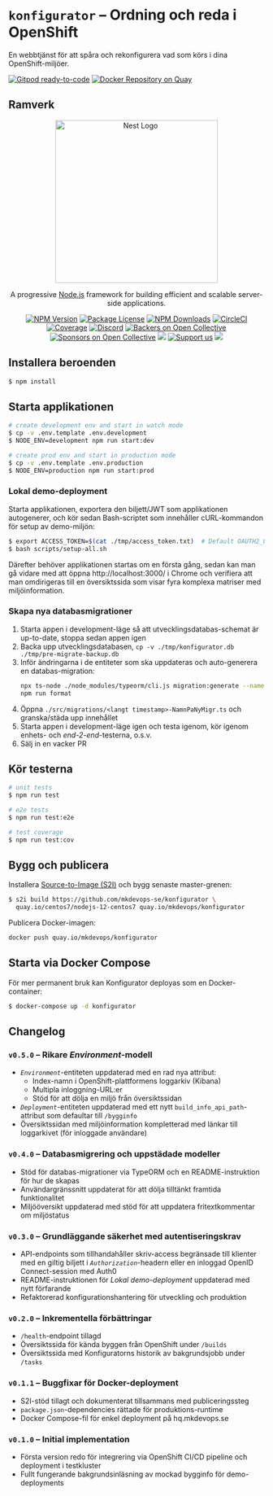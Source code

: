 # `konfigurator` – Ordning och reda i OpenShift

En webbtjänst för att spåra och rekonfigurera vad som körs i dina OpenShift-miljöer.

[![Gitpod ready-to-code](https://img.shields.io/badge/Gitpod-ready--to--code-blue?logo=gitpod)](https://gitpod.io/#https://github.com/mkdevops-se/konfigurator) [![Docker Repository on Quay](https://quay.io/repository/mkdevops/konfigurator/status "Docker Repository on Quay")](https://quay.io/repository/mkdevops/konfigurator)

## Ramverk


<p align="center">
  <a href="http://nestjs.com/" target="blank"><img src="https://nestjs.com/img/logo_text.svg" width="320" alt="Nest Logo" /></a>
</p>

[circleci-image]: https://img.shields.io/circleci/build/github/nestjs/nest/master?token=abc123def456
[circleci-url]: https://circleci.com/gh/nestjs/nest

  <p align="center">A progressive <a href="http://nodejs.org" target="_blank">Node.js</a> framework for building efficient and scalable server-side applications.</p>
    <p align="center">
<a href="https://www.npmjs.com/~nestjscore" target="_blank"><img src="https://img.shields.io/npm/v/@nestjs/core.svg" alt="NPM Version" /></a>
<a href="https://www.npmjs.com/~nestjscore" target="_blank"><img src="https://img.shields.io/npm/l/@nestjs/core.svg" alt="Package License" /></a>
<a href="https://www.npmjs.com/~nestjscore" target="_blank"><img src="https://img.shields.io/npm/dm/@nestjs/common.svg" alt="NPM Downloads" /></a>
<a href="https://circleci.com/gh/nestjs/nest" target="_blank"><img src="https://img.shields.io/circleci/build/github/nestjs/nest/master" alt="CircleCI" /></a>
<a href="https://coveralls.io/github/nestjs/nest?branch=master" target="_blank"><img src="https://coveralls.io/repos/github/nestjs/nest/badge.svg?branch=master#9" alt="Coverage" /></a>
<a href="https://discord.gg/G7Qnnhy" target="_blank"><img src="https://img.shields.io/badge/discord-online-brightgreen.svg" alt="Discord"/></a>
<a href="https://opencollective.com/nest#backer" target="_blank"><img src="https://opencollective.com/nest/backers/badge.svg" alt="Backers on Open Collective" /></a>
<a href="https://opencollective.com/nest#sponsor" target="_blank"><img src="https://opencollective.com/nest/sponsors/badge.svg" alt="Sponsors on Open Collective" /></a>
  <a href="https://paypal.me/kamilmysliwiec" target="_blank"><img src="https://img.shields.io/badge/Donate-PayPal-ff3f59.svg"/></a>
    <a href="https://opencollective.com/nest#sponsor"  target="_blank"><img src="https://img.shields.io/badge/Support%20us-Open%20Collective-41B883.svg" alt="Support us"></a>
  <a href="https://twitter.com/nestframework" target="_blank"><img src="https://img.shields.io/twitter/follow/nestframework.svg?style=social&label=Follow"></a>
</p>
  <!--[![Backers on Open Collective](https://opencollective.com/nest/backers/badge.svg)](https://opencollective.com/nest#backer)
  [![Sponsors on Open Collective](https://opencollective.com/nest/sponsors/badge.svg)](https://opencollective.com/nest#sponsor)-->


## Installera beroenden

```bash
$ npm install
```

## Starta applikationen

```bash
# create development env and start in watch mode
$ cp -v .env.template .env.development
$ NODE_ENV=development npm run start:dev

# create prod env and start in production mode
$ cp -v .env.template .env.production
$ NODE_ENV=production npm run start:prod
```

### Lokal demo-deployment

Starta applikationen, exportera den biljett/JWT som applikationen autogenerer, och kör sedan Bash-scriptet som
innehåller cURL-kommandon för setup av demo-miljön:

```bash
$ export ACCESS_TOKEN=$(cat ./tmp/access_token.txt)  # Default OAUTH2_LOCAL_ACCESS_TOKEN path.
$ bash scripts/setup-all.sh
```

Därefter behöver applikationen startas om en första gång, sedan kan man gå vidare med att
öppna http://localhost:3000/ i Chrome och verifiera att man omdirigeras till en översiktssida som
visar fyra komplexa matriser med miljöinformation.

### Skapa nya databasmigrationer

1. Starta appen i development-läge så att utvecklingsdatabas-schemat är up-to-date, stoppa sedan appen igen
2. Backa upp utvecklingsdatabasen, `cp -v ./tmp/konfigurator.db ./tmp/pre-migrate-backup.db`
3. Inför ändringarna i de entiteter som ska uppdateras och auto-generera en databas-migration:
   ```bash
   npx ts-node ./node_modules/typeorm/cli.js migration:generate --name NamnPaNyMigr
   npm run format
   ```
5. Öppna `./src/migrations/<langt timestamp>-NamnPaNyMigr.ts` och granska/städa upp innehållet
6. Starta appen i development-läge igen och testa igenom, kör igenom enhets- och _end-2-end_-testerna, o.s.v.
7. Sälj in en vacker PR

## Kör testerna

```bash
# unit tests
$ npm run test

# e2e tests
$ npm run test:e2e

# test coverage
$ npm run test:cov
```

## Bygg och publicera

Installera [Source-to-Image (S2I)](https://github.com/openshift/source-to-image) och bygg senaste master-grenen:

```bash
$ s2i build https://github.com/mkdevops-se/konfigurator \
  quay.io/centos7/nodejs-12-centos7 quay.io/mkdevops/konfigurator
```

Publicera Docker-imagen:

```bash
docker push quay.io/mkdevops/konfigurator
```

## Starta via Docker Compose

För mer permanent bruk kan Konfigurator deployas som en Docker-container:

```bash
$ docker-compose up -d konfigurator
```

## Changelog

### `v0.5.0` – Rikare _Environment_-modell

- _`Environment`_-entiteten uppdaterad med en rad nya attribut:
  - Index-namn i OpenShift-plattformens loggarkiv (Kibana)
  - Multipla inloggning-URL:er
  - Stöd för att dölja en miljö från översiktssidan
- _`Deployment`_-entiteten uppdaterad med ett nytt `build_info_api_path`-attribut som defaultar till `/bygginfo`
- Översiktssidan med miljöinformation kompletterad med länkar till loggarkivet (för inloggade användare)

### `v0.4.0` – Databasmigrering och uppstädade modeller

- Stöd för databas-migrationer via TypeORM och en README-instruktion för hur de skapas
- Användargränssnitt uppdaterat för att dölja tilltänkt framtida funktionalitet
- Miljööversikt uppdaterad med stöd för att uppdatera fritextkommentar om miljöstatus

### `v0.3.0` – Grundläggande säkerhet med autentiseringskrav

- API-endpoints som tillhandahåller skriv-access begränsade till klienter med
  en giltig biljett i _`Authorization`_-headern eller en inloggad OpenID Connect-session med Auth0
- README-instruktionen för _Lokal demo-deployment_ uppdaterad med nytt förfarande
- Refaktorerad konfigurationshantering för utveckling och produktion

### `v0.2.0` – Inkrementella förbättringar

- `/health`-endpoint tillagd
- Översiktssida för kända byggen från OpenShift under `/builds`
- Översiktssida med Konfiguratorns historik av bakgrundsjobb under `/tasks`

### `v0.1.1` – Buggfixar för Docker-deployment

- S2I-stöd tillagt och dokumenterat tillsammans med publiceringssteg
- `package.json`-dependencies rättade för produktions-runtime
- Docker Compose-fil för enkel deployment på hq.mkdevops.se

### `v0.1.0` – Initial implementation

- Första version redo för integrering via OpenShift CI/CD pipeline och deployment i testkluster
- Fullt fungerande bakgrundsinläsning av mockad bygginfo för demo-deployments

